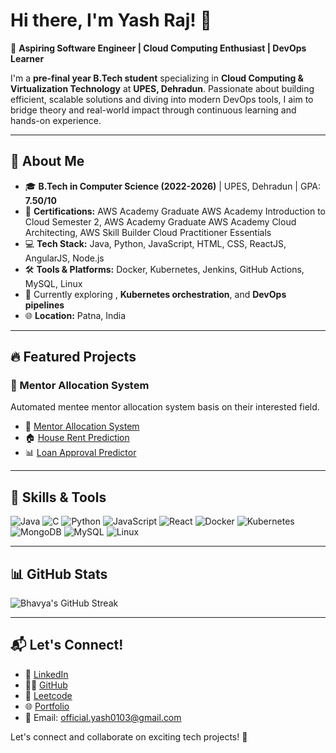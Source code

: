 # Hi there, I'm Yash Raj! 👋

🚀 **Aspiring Software Engineer | Cloud Computing Enthusiast | DevOps Learner**

I'm a **pre-final year B.Tech student** specializing in **Cloud Computing & Virtualization Technology** at **UPES, Dehradun**. Passionate about building efficient, scalable solutions and diving into modern DevOps tools, I aim to bridge theory and real-world impact through continuous learning and hands-on experience.

---

## 🌟 About Me
- 🎓 **B.Tech in Computer Science (2022-2026)** | UPES, Dehradun | GPA: **7.50/10**
- 🏅 **Certifications:** AWS Academy Graduate AWS Academy Introduction to Cloud Semester 2, 
                        AWS Academy Graduate AWS Academy Cloud Architecting, 
                        AWS Skill Builder Cloud Practitioner Essentials
- 💻 **Tech Stack:** Java, Python, JavaScript, HTML, CSS, ReactJS, AngularJS, Node.js
- 🛠️ **Tools & Platforms:** Docker, Kubernetes, Jenkins, GitHub Actions, MySQL, Linux
- 🌱 Currently exploring , **Kubernetes orchestration**, and **DevOps pipelines**
- 🌐 **Location:** Patna, India

---

## 🔥 Featured Projects

### 🔁 Mentor Allocation System
Automated mentee mentor allocation system basis on their interested field.


- 🎯 [Mentor Allocation System](https://github.com/your-repo-link)
- 🏠 [House Rent Prediction](https://github.com/your-repo-link)
- 📊 [Loan Approval Predictor](https://github.com/your-repo-link)


---

## 🚀 Skills & Tools
![Java](https://img.shields.io/badge/-Java-orange?style=flat&logo=java)
![C](https://img.shields.io/badge/-C-blue?style=flat&logo=c)
![Python](https://img.shields.io/badge/-Python-yellow?style=flat&logo=python)
![JavaScript](https://img.shields.io/badge/-JavaScript-yellow?style=flat&logo=javascript)
![React](https://img.shields.io/badge/-React-blue?style=flat&logo=react)
![Docker](https://img.shields.io/badge/-Docker-2496ED?style=flat&logo=docker)
![Kubernetes](https://img.shields.io/badge/-Kubernetes-326CE5?style=flat&logo=kubernetes)
![MongoDB](https://img.shields.io/badge/-MongoDB-green?style=flat&logo=mongodb)
![MySQL](https://img.shields.io/badge/-MySQL-blue?style=flat&logo=mysql)
![Linux](https://img.shields.io/badge/-Linux-black?style=flat&logo=linux)

---

## 📊 GitHub Stats
![Bhavya's GitHub Streak](https://streak-stats.demolab.com?user=BhavyaDhimxn&theme=radical&hide_border=true)

---

## 📬 Let's Connect!
- 💼 [LinkedIn](https://www.linkedin.com/in/yash-raj-935303269/)
- 🧑‍💻 [GitHub](https://github.com/Yashraj0103)
- 🧠 [Leetcode](https://leetcode.com/u/YashOp0103/)
- 🌐 [Portfolio](https://harshjindal18.github.io/portfolio/)
- 📧 Email: official.yash0103@gmail.com

Let's connect and collaborate on exciting tech projects! 🚀
